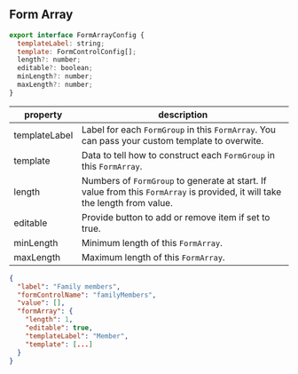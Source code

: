 ## Form Array

```javascript
export interface FormArrayConfig {
  templateLabel: string;
  template: FormControlConfig[];
  length?: number;
  editable?: boolean;
  minLength?: number;
  maxLength?: number;
}
```

<table>
  <thead>
    <th>property</th>
    <th>description</th>
  </thead>
  <tbody>
    <tr>
      <td>templateLabel</td>
      <td>
        Label for each <code>FormGroup</code> in this <code>FormArray</code>. You can pass your custom template to overwite.
      </td>
    </tr>
    <tr>
      <td>template</td>
      <td>
        Data to tell how to construct each <code>FormGroup</code> in this <code>FormArray</code>.
      </td>
    </tr>
    <tr>
      <td>length</td>
      <td>
        Numbers of <code>FormGroup</code> to generate at start. If value from this <code>FormArray</code> is provided, it will take the length from value.
      </td>
    </tr>
    <tr>
      <td>editable</td>
      <td>
        Provide button to add or remove item if set to true.
      </td>
    </tr>
    <tr>
      <td>minLength</td>
      <td>
        Minimum length of this <code>FormArray</code>.
      </td>
    </tr>
    <tr>
      <td>maxLength</td>
      <td>
        Maximum length of this <code>FormArray</code>.
      </td>
    </tr>
  </tbody>
</table>

```json
{
  "label": "Family members",
  "formControlName": "familyMembers",
  "value": [],
  "formArray": {
    "length": 1,
    "editable": true,
    "templateLabel": "Member",
    "template": [...]
  }
}
```
